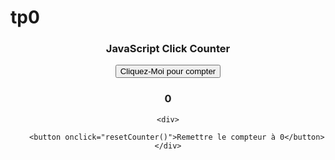 # tp0
<!DOCTYPE html>
<html>
<head>
	<title></title>
</head>
<body>


<h3><center>JavaScript Click Counter</center></h3>
<center>
<div>
	<button onclick="incrementClick()"> Cliquez-Moi pour compter</button>
</div>
<div>
    <center><h3 id="counter-label">0</h3></center>
</div>

    <div>
        
        <button onclick="resetCounter()">Remettre le compteur à 0</button>
    </div>
</center>
<script type="text/javascript">
var counterVal = 0;

function incrementClick() {
    updateDisplay(++counterVal);
}

function resetCounter() {
    counterVal = 0;
    updateDisplay(counterVal);
}

function updateDisplay(val) {
    document.getElementById("counter-label").innerHTML = val;
}
</script>
</body>
</html>
